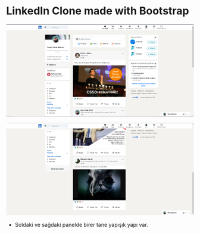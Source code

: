 # LinkedIn Clone made with Bootstrap

![Sayfanın yukarısı](/LC_SS1.png)


![Sayfanın aşağısı](/LC_SS2.png)


* Soldaki ve sağdaki panelde birer tane yapışık yapı var.